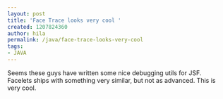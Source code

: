 ```yaml
---
layout: post
title: 'Face Trace looks very cool '
created: 1207824360
author: hila
permalink: /java/face-trace-looks-very-cool
tags:
- JAVA
---
```

<p><span class="thmr_call" id="thmr_42"><span class="thmr_call" id="thmr_6"><p>Seems these guys have written some nice debugging utils for JSF.<br />Facelets ships with something very similar, but not as advanced. This is very cool.</p> </span></span></p>
